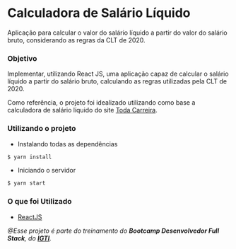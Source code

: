 # Calculadora de Salário Líquido

Aplicação para calcular o valor do salário líquido a partir do
valor do salário bruto, considerando as regras da CLT de 2020.

### Objetivo
 
Implementar, utilizando React JS, uma aplicação capaz de calcular o salário líquido a partir do
salário bruto, calculando as regras utilizadas pela CLT de 2020.

Como referência, o projeto foi idealizado utilizando como base a calculadora de salário líquido do site [Toda Carreira](https://www.todacarreira.com/calculo-salario-liquido/).

### Utilizando o projeto

- Instalando todas as dependências
```sh
$ yarn install
```

- Iniciando o servidor
```sh
$ yarn start
```

### O que foi Utilizado

- [ReactJS]


_@Esse projeto é parte do treinamento do **Bootcamp Desenvolvedor Full Stack**, do **[IGTI]**._


[igti]: <https://www.igti.com.br/>
[reactjs]: <https://pt-br.reactjs.org/>
